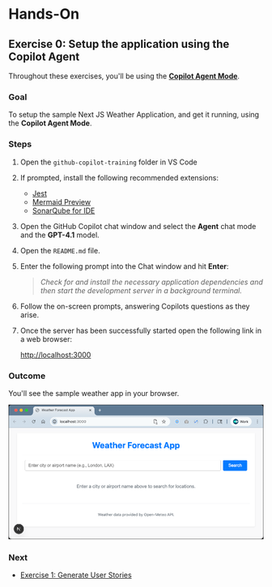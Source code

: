 # Hands-On

## Exercise 0: Setup the application using the Copilot Agent

Throughout these exercises, you'll be using the [**Copilot Agent Mode**](https://code.visualstudio.com/blogs/2025/02/24/introducing-copilot-agent-mode).

### **Goal**

To setup the sample Next JS Weather Application, and get it running, using the **Copilot Agent Mode**.

### **Steps**

1. Open the `github-copilot-training` folder in VS Code
2. If prompted, install the following recommended extensions:
    - [Jest](https://marketplace.visualstudio.com/items?itemName=Orta.vscode-jest) 
    - [Mermaid Preview](https://marketplace.visualstudio.com/items?itemName=vstirbu.vscode-mermaid-preview)
    - [SonarQube for IDE](https://marketplace.visualstudio.com/items?itemName=SonarSource.sonarlint-vscode)

3. Open the GitHub Copilot chat window and select the **Agent** chat mode and the **GPT-4.1** model.  
4. Open the `README.md` file.  
5. Enter the following prompt into the Chat window and hit **Enter**:

    > _Check for and install the necessary application dependencies and then start the development server in a background terminal._

6. Follow the on-screen prompts, answering Copilots questions as they arise.  
7. Once the server has been successfully started open the following link in a web browser:

    [http://localhost:3000](http://localhost:3000)

### **Outcome**

You'll see the sample weather app in your browser.

![Sample Weather App](img/step-0_weather-app.png)


### **Next**

* [Exercise 1: Generate User Stories](exercise-1_generate-user-stories.md)